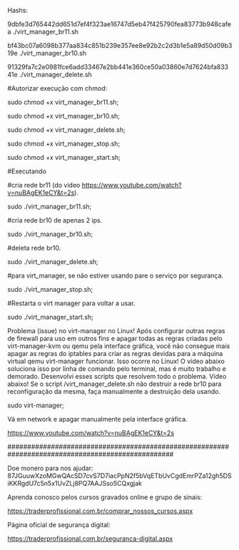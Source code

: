 Hashs:

9dbfe3d765442dd651d7ef4f323ae16747d5eb47f425790fea83773b948cafea ./virt_manager_br11.sh


bf43bc07a6098b377aa834c851b239e357ee8e92b2c2d3b1e5a89d50d09b319e ./virt_manager_br10.sh


91329fa7c2e0981fce6add33467e2bb441e360ce50a03860e7d7624bfa83341e ./virt_manager_delete.sh



#Autorizar execução com chmod:


sudo chmod +x virt_manager_br11.sh;


sudo chmod +x virt_manager_br10.sh;


sudo chmod +x virt_manager_delete.sh;


sudo chmod +x virt_manager_stop.sh;


sudo chmod +x virt_manager_start.sh;


#Executando

#cria rede br11 (do vídeo https://www.youtube.com/watch?v=nuBAgEK1eCY&t=2s).

sudo ./virt_manager_br11.sh;


#cria rede br10 de apenas 2 ips.

sudo ./virt_manager_br10.sh;


#deleta rede br10.

sudo ./virt_manager_delete.sh;


#para virt_manager, se não estiver usando pare o serviço por segurança.

sudo ./virt_manager_stop.sh;


#Restarta o virt manager para voltar a usar.

sudo ./virt_manager_start.sh;



Problema (issue) no virt-manager no Linux! Após configurar outras regras de firewall para uso em outros fins e apagar todas as regras criadas pelo virt-manager-kvm ou qemu pela interface gráfica, você não consegue mais apagar as regras do iptables para criar as regras devidas para a máquina virtual qemu virt-manager funcionar. Isso ocorre no Linux! O vídeo abaixo soluciona isso por linha de comando pelo terminal, mas é muito trabalho e demorado. Desenvolvi esses scripts que resolvem todo o problema. Vídeo abaixo! Se o script /virt_manager_delete.sh não destruir a rede br10 para reconfiguração da mesma, faça manualmente a destruição dela usando.


sudo virt-manager;


Vá em network e apagar manualmente pela interface gráfica.

https://www.youtube.com/watch?v=nuBAgEK1eCY&t=2s



##################################################################################################

Doe monero para nos ajudar: 87JGuuwXzoMGwQAcSD7cvS7D7iacPpN2f5bVqETbUvCgdEmrPZa12gh5DSiKKRgdU7c5n5x1UvZLj8PQ7AAJSso5CQxgjak

Aprenda conosco pelos cursos gravados online e grupo de sinais:

https://traderprofissional.com.br/comprar_nossos_cursos.aspx 

Página oficial de segurança digital:

https://traderprofissional.com.br/seguranca-digital.aspx


